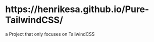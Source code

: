 <h1>https://henrikesa.github.io/Pure-TailwindCSS/</h1>

<p>a Project that only focuses on TailwindCSS</p>

